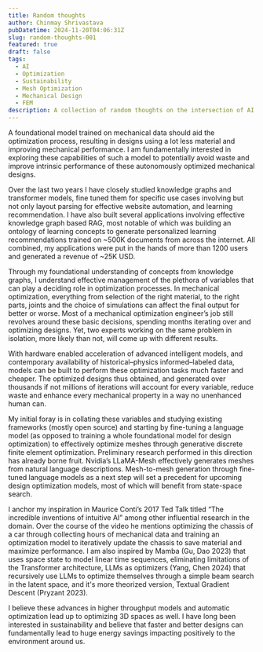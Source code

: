 ```yaml
---
title: Random thoughts
author: Chinmay Shrivastava
pubDatetime: 2024-11-20T04:06:31Z
slug: random-thoughts-001
featured: true
draft: false
tags:
  - AI
  - Optimization
  - Sustainability
  - Mesh Optimization
  - Mechanical Design
  - FEM
description: A collection of random thoughts on the intersection of AI and mechanical design.
---
```


A foundational model trained on mechanical data should aid the optimization process, resulting in designs using a lot less material and improving mechanical performance. I am fundamentally interested in exploring these capabilities of such a model to potentially avoid waste and improve intrinsic performance of these autonomously optimized mechanical designs.

Over the last two years I have closely studied knowledge graphs and transformer models, fine tuned them for specific use cases involving but not only layout parsing for effective website automation, and learning recommendation. I have also built several applications involving effective knowledge graph based RAG, most notable of which was building an ontology of learning concepts to generate personalized learning recommendations trained on ~500K documents from across the internet. All combined, my applications were put in the hands of more than 1200 users and generated a revenue of ~25K USD.

Through my foundational understanding of concepts from knowledge graphs, I understand effective management of the plethora of variables that can play a deciding role in optimization processes. In mechanical optimization, everything from selection of the right material, to the right parts, joints and the choice of simulations can affect the final output for better or worse. Most of a mechanical optimization engineer’s job still revolves around these basic decisions, spending months iterating over and optimizing designs. Yet, two experts working on the same problem in isolation, more likely than not, will come up with different results.

With hardware enabled acceleration of advanced intelligent models, and contemporary availability of historical–physics informed–labeled data, models can be built to perform these optimization tasks much faster and cheaper. The optimized designs thus obtained, and generated over thousands if not millions of iterations will account for every variable, reduce waste and enhance every mechanical property in a way no unenhanced human can.

My initial foray is in collating these variables and studying existing frameworks (mostly open source) and starting by fine-tuning a language model (as opposed to training a whole foundational model for design optimization) to effectively optimize meshes through generative discrete finite element optimization. Preliminary research performed in this direction has already borne fruit. Nvidia’s LLaMA-Mesh effectively generates meshes from natural language descriptions. Mesh-to-mesh generation through fine-tuned language models as a next step will set a precedent for upcoming design optimization models, most of which will benefit from state-space search.

I anchor my inspiration in Maurice Conti’s 2017 Ted Talk titled “The incredible inventions of intuitive AI” among other influential research in the domain. Over the course of the video he mentions optimizing the chassis of a car through collecting hours of mechanical data and training an optimization model to iteratively update the chassis to save material and maximize performance. I am also inspired by Mamba (Gu, Dao 2023) that uses space state to model linear time sequences, eliminating limitations of the Transformer architecture, LLMs as optimizers (Yang, Chen 2024) that recursively use LLMs to optimize themselves through a simple beam search in the latent space, and it's more theorized version, Textual Gradient Descent (Pryzant 2023).

I believe these advances in higher throughput models and automatic optimization lead up to optimizing 3D spaces as well. I have long been interested in sustainability and believe that faster and better designs can fundamentally lead to huge energy savings impacting positively to the environment around us.
